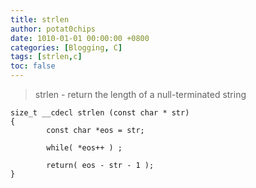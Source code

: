 ```yaml
---
title: strlen
author: potat0chips
date: 1010-01-01 00:00:00 +0800
categories: [Blogging, C]
tags: [strlen,c]
toc: false
---
```

>  strlen - return the length of a null-terminated string

```
size_t __cdecl strlen (const char * str)
{
        const char *eos = str;

        while( *eos++ ) ;

        return( eos - str - 1 );
}
```

